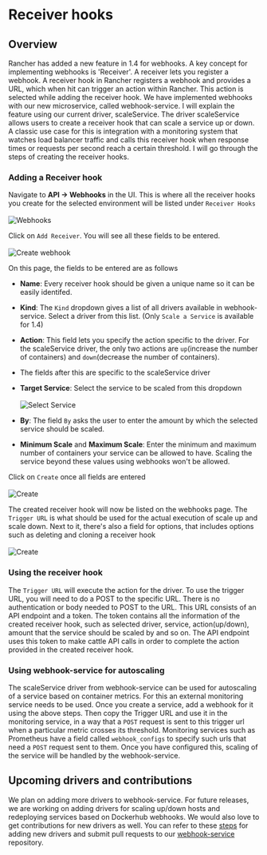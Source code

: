 # Receiver hooks

## Overview
Rancher has added a new feature in 1.4 for webhooks. A key concept for implementing webhooks is 'Receiver'. A receiver lets you register a webhook. A receiver hook in Rancher registers a webhook and provides a URL, which when hit can trigger an action within Rancher. This action is selected while adding the receiver hook.
We have implemented webhooks with our new microservice, called webhook-service. I will explain the feature using our current driver, scaleService. The driver scaleService allows users to create a receiver hook that can scale a service up or down.  A classic use case for this is integration with a monitoring system that watches load balancer traffic and calls this receiver hook when response times or requests per second reach a certain threshold.  I will go through the steps of creating the receiver hooks.
### Adding a Receiver hook
Navigate to **API -> Webhooks** in the UI. This is where all the receiver hooks you create for the selected environment will be listed under `Receiver Hooks`</br></br>
![Webhooks](images/webhooks.png)

Click on `Add Receiver`. You will see all these fields to be entered.</br></br>
![Create webhook](images/add_hook_1.png)

On this page, the fields to be entered are as follows</br>
- **Name**: Every receiver hook should be given a unique name so it can be easily identifed.
- **Kind**: The `Kind` dropdown gives a list of all drivers available in webhook-service. Select a driver from this list. (Only `Scale a Service` is available for 1.4)
- **Action**: This field lets you specify the action specific to the driver. For the scaleService driver, the only two actions are `up`(increase the number of containers) and `down`(decrease the number of containers).
- The fields after this are specific to the scaleService driver
 - **Target Service**: Select the service to be scaled from this dropdown</br></br>
![Select Service](images/add_hook_2.png)

 - **By**: The field `By` asks the user to enter the amount by which the selected service should be scaled.
 - **Minimum Scale** and **Maximum Scale**: Enter the minimum and maximum number of containers your service can be allowed to have. Scaling the service beyond these values using webhooks won't be allowed.

Click on `Create` once all fields are entered</br></br>
![Create](images/add_hook_3.png)

The created receiver hook will now be listed on the webhooks page. The `Trigger URL` is what should be used for the actual execution of scale up and scale down. Next to it, there's also a field for options, that includes options such as deleting and cloning a receiver hook</br></br>
![Create](images/options.png)

### Using the receiver hook
The `Trigger URL` will execute the action for the driver. To use the trigger URL, you will need to do a POST to the specific URL. There is no authentication or body needed to POST to the URL. This URL consists of an API endpoint and a token. The token contains all the information of the created receiver hook, such as selected driver, service, action(up/down), amount that the service should be scaled by and so on. The API endpoint uses this token to make cattle API calls in order to complete the action provided in the created receiver hook.

### Using webhook-service for autoscaling
The scaleService driver from webhook-service can be used for autoscaling of a service based on container metrics. For this an external monitoring service needs to be used. Once you create a service, add a webhook for it using the above steps. Then copy the Trigger URL and use it in the monitoring service, in a way that a `POST` request is sent to this trigger url when a particular metric crosses its threshold. Monitoring services such as Prometheus have a field called `webhook_configs` to specify such urls that need a `POST` request sent to them. Once you have configured this, scaling of the service will be handled by the webhook-service.

## Upcoming drivers and contributions
We plan on adding more drivers to webhook-service. For future releases, we are working on adding drivers for scaling up/down hosts and redeploying services based on Dockerhub webhooks. We would also love to get contributions for new drivers as well. You can refer to these [steps](https://github.com/mrajashree/Webhook-blog/blob/master/Steps.md) for adding new drivers and submit pull requests to our [webhook-service](https://github.com/rancher/webhook-service) repository.
